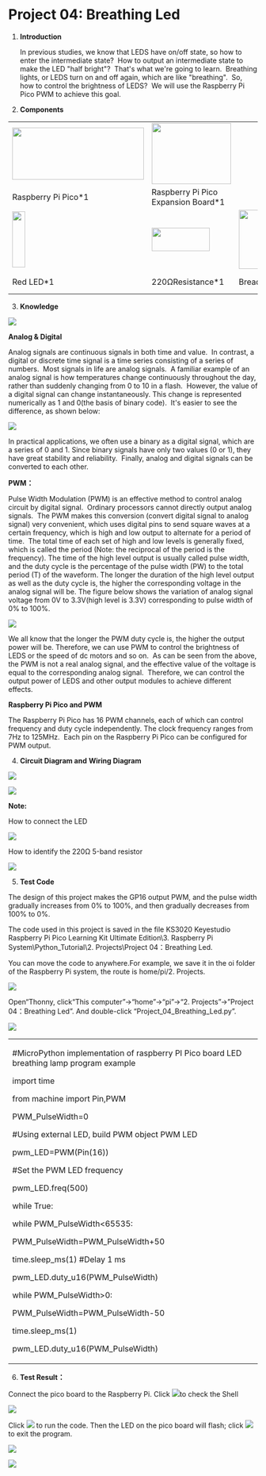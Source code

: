 # Project 04: Breathing Led

1.  **Introduction**
    
    In previous studies, we know that LEDS have on/off state, so how to
    enter the intermediate state?  How to output an intermediate state
    to make the LED "half bright"?  That's what we're going to
    learn.  Breathing lights, or LEDS turn on and off again, which are
    like "breathing".  So, how to control the brightness of LEDS?  We
    will use the Raspberry Pi Pico PWM to achieve this goal.  

2.  **Components**

<table>
<tbody>
<tr class="odd">
<td><img src="https://raw.githubusercontent.com/keyestudio/KS3020-KS3020F-Keyestudio-Raspberry-Pi-Pico-Ultimate-Starter-Kit-Raspberry-Pi/master/media/19a8d68dfaf5224addb911f981c31ffc.jpeg" style="width:2.76597in;height:1.10069in" /></td>
<td><img src="https://raw.githubusercontent.com/keyestudio/KS3020-KS3020F-Keyestudio-Raspberry-Pi-Pico-Ultimate-Starter-Kit-Raspberry-Pi/master/media/bbed91c0b45fcafc7e7163bfeabf68f9.png" style="width:1.67014in;height:1.28472in" /></td>
<td></td>
<td></td>
<td></td>
</tr>
<tr class="even">
<td>Raspberry Pi Pico*1</td>
<td>Raspberry Pi Pico Expansion Board*1</td>
<td></td>
<td></td>
<td></td>
</tr>
<tr class="odd">
<td><img src="https://raw.githubusercontent.com/keyestudio/KS3020-KS3020F-Keyestudio-Raspberry-Pi-Pico-Ultimate-Starter-Kit-Raspberry-Pi/master/media/7eb361d680dfa351f07f8527aeb37abd.png" style="width:0.275in;height:1.17361in" /></td>
<td><img src="https://raw.githubusercontent.com/keyestudio/KS3020-KS3020F-Keyestudio-Raspberry-Pi-Pico-Ultimate-Starter-Kit-Raspberry-Pi/master/media/098a2730d0b0a2a4b2079e0fc87fd38b.png" style="width:1.22639in;height:0.49236in" /></td>
<td><img src="https://raw.githubusercontent.com/keyestudio/KS3020-KS3020F-Keyestudio-Raspberry-Pi-Pico-Ultimate-Starter-Kit-Raspberry-Pi/master/media/e380dd26e4825be9a768973802a55fe6.png" style="width:0.50347in;height:1.23333in" /></td>
<td><img src="https://raw.githubusercontent.com/keyestudio/KS3020-KS3020F-Keyestudio-Raspberry-Pi-Pico-Ultimate-Starter-Kit-Raspberry-Pi/master/media/c801a7baee258ff7f5f28ac6e9a7097b.png" style="width:0.66736in;height:0.64097in" /></td>
<td><img src="https://raw.githubusercontent.com/keyestudio/KS3020-KS3020F-Keyestudio-Raspberry-Pi-Pico-Ultimate-Starter-Kit-Raspberry-Pi/master/media/7dcbd02995be3c142b2f97df7f7c03ce.png" style="width:1.05903in;height:0.56667in" /></td>
</tr>
<tr class="even">
<td>Red LED*1</td>
<td>220ΩResistance*1</td>
<td>Breadboard*1</td>
<td>Jumper Wire*2</td>
<td>USB Cable*1</td>
</tr>
</tbody>
</table>

3.  **Knowledge**

![](/media/6549bdbfd4e7b6b2b341012105d655e8.png)

**Analog & Digital**

Analog signals are continuous signals in both time and value.  In
contrast, a digital or discrete time signal is a time series consisting
of a series of numbers.  Most signals in life are analog signals.  A
familiar example of an analog signal is how temperatures change
continuously throughout the day, rather than suddenly changing from 0 to
10 in a flash.  However, the value of a digital signal can change
instantaneously. This change is represented numerically as 1 and 0(the
basis of binary code).  It's easier to see the difference, as shown
below:

![](/media/4bdf6127e563b453a1fd8953b4ebb277.png)

In practical applications, we often use a binary as a digital signal,
which are a series of 0 and 1. Since binary signals have only two values
(0 or 1), they have great stability and reliability.  Finally, analog
and digital signals can be converted to each other. 

**PWM：**

Pulse Width Modulation (PWM) is an effective method to control analog
circuit by digital signal.  Ordinary processors cannot directly output
analog signals.  The PWM makes this conversion (convert digital signal
to analog signal) very convenient, which uses digital pins to send
square waves at a certain frequency, which is high and low output to
alternate for a period of time.  The total time of each set of high and
low levels is generally fixed, which is called the period (Note: the
reciprocal of the period is the frequency). The time of the high level
output is usually called pulse width, and the duty cycle is the
percentage of the pulse width (PW) to the total period (T) of the
waveform. The longer the duration of the high level output as well as
the duty cycle is, the higher the corresponding voltage in the analog
signal will be. The figure below shows the variation of analog signal
voltage from 0V to 3.3V(high level is 3.3V) corresponding to pulse width
of 0% to 100%.  

![](/media/a439e1bd8a4578b43b7188c821d58594.jpeg)

We all know that the longer the PWM duty cycle is, the higher the output
power will be. Therefore, we can use PWM to control the brightness of
LEDS or the speed of dc motors and so on.  As can be seen from the
above, the PWM is not a real analog signal, and the effective value of
the voltage is equal to the corresponding analog signal.  Therefore, we
can control the output power of LEDS and other output modules to achieve
different effects.

**Raspberry Pi Pico and PWM**

The Raspberry Pi Pico has 16 PWM channels, each of which can control
frequency and duty cycle independently. The clock frequency ranges from
7Hz to 125MHz.  Each pin on the Raspberry Pi Pico can be configured for
PWM output.  

4.  **Circuit Diagram and** **Wiring Diagram**

![](/media/cb069d7553d861e3293d8bdbe85bbd05.png)

![](/media/898285da10fa9b39e52a02bc68758d27.png)

**Note:**

How to connect the LED

![](/media/42ff6f405dfa128593827de5aa03e94b.png)

How to identify the 220Ω 5-band resistor

![](/media/55c0199544e9819328f6d5778f10d7d0.png)

5.  **Test Code**

The design of this project makes the GP16 output PWM, and the pulse
width gradually increases from 0% to 100%, and then gradually decreases
from 100% to 0%.  

The code used in this project is saved in the file KS3020 Keyestudio
Raspberry Pi Pico Learning Kit Ultimate Edition\\3. Raspberry Pi
System\\Python\_Tutorial\\2. Projects\\Project 04：Breathing Led.

You can move the code to anywhere.For example, we save it in the oi
folder of the Raspberry Pi system, the route is home/pi/2. Projects.

![](/media/ae27830403a2f741aa9b725e5324c215.png)

Open“Thonny, click“This computer”→“home”→“pi”→“2. Projects”→”Project
04：Breathing Led”. And double-click “Project\_04\_Breathing\_Led.py”.

![](/media/fb732f2603ea6f808c2fda117dd865f8.png)

<table>
<tbody>
<tr class="odd">
<td><p>#MicroPython implementation of raspberry PI Pico board LED breathing lamp program example</p>
<p>import time</p>
<p>from machine import Pin,PWM</p>
<p>PWM_PulseWidth=0</p>
<p>#Using external LED, build PWM object PWM LED</p>
<p>pwm_LED=PWM(Pin(16))</p>
<p>#Set the PWM LED frequency</p>
<p>pwm_LED.freq(500)</p>
<p>while True:</p>
<p>while PWM_PulseWidth&lt;65535:</p>
<p>PWM_PulseWidth=PWM_PulseWidth+50</p>
<p>time.sleep_ms(1) #Delay 1 ms</p>
<p>pwm_LED.duty_u16(PWM_PulseWidth)</p>
<p>while PWM_PulseWidth&gt;0:</p>
<p>PWM_PulseWidth=PWM_PulseWidth-50</p>
<p>time.sleep_ms(1)</p>
<p>pwm_LED.duty_u16(PWM_PulseWidth)</p></td>
</tr>
</tbody>
</table>

6.  **Test Result：**

Connect the pico board to the Raspberry Pi. Click
![](/media/32e03e9d4211e9ef97c1d2b18f05c902.png)to check the Shell

![](/media/ac7c042fd7d45662f04395de18f19019.png)

Click ![](/media/bb4d9305714a178069d277b20e0934b7.png) to run the code. Then the LED on the pico
board will flash; click ![](/media/32e03e9d4211e9ef97c1d2b18f05c902.png)to exit the program.

![](/media/9e8a8c744f9d22c8821016ea4b0491ba.png)

![](/media/3673c95868f245ee28365de8e51d2ced.png)
